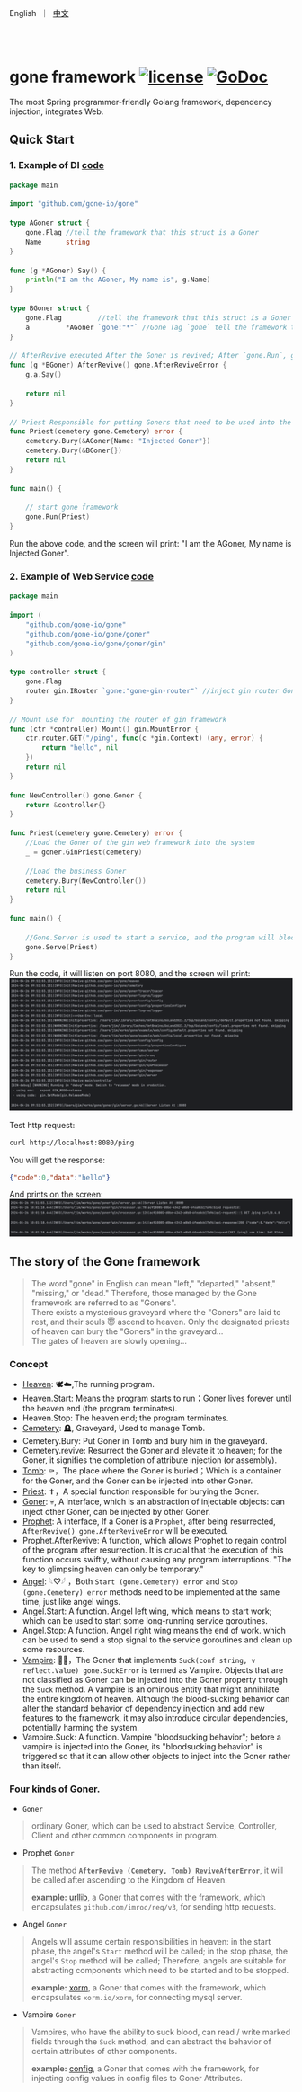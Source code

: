 <p align="left">
   English&nbsp ｜&nbsp <a href="README_CN.md">中文</a>
</p>
<br><br>

# gone framework  [![license](https://img.shields.io/badge/license-GPL%20V3-blue)](LICENSE)  [![GoDoc](https://pkg.go.dev/badge/github.com/gone-io/gone.jsonvalue?utm_source=godoc)](http://godoc.org/github.com/gone-io/gone)
The most Spring programmer-friendly Golang framework, dependency injection, integrates Web.


## Quick Start

### 1. Example of DI [code](example/di/main.go)

```go
package main

import "github.com/gone-io/gone"

type AGoner struct {
	gone.Flag //tell the framework that this struct is a Goner
	Name      string
}

func (g *AGoner) Say() {
	println("I am the AGoner, My name is", g.Name)
}

type BGoner struct {
	gone.Flag         //tell the framework that this struct is a Goner
	a         *AGoner `gone:"*"` //Gone Tag `gone` tell the framework that this field will be injected by the framework
}

// AfterRevive executed After the Goner is revived; After `gone.Run`, gone framework detects the AfterRevive function on goners and runs it.
func (g *BGoner) AfterRevive() gone.AfterReviveError {
	g.a.Say()

	return nil
}

// Priest Responsible for putting Goners that need to be used into the framework
func Priest(cemetery gone.Cemetery) error {
	cemetery.Bury(&AGoner{Name: "Injected Goner"})
	cemetery.Bury(&BGoner{})
	return nil
}

func main() {

	// start gone framework
	gone.Run(Priest)
}
```

Run the above code, and the screen will print: "I am the AGoner, My name is Injected Goner".

### 2. Example of Web Service [code](example/web/main.go)
```go
package main

import (
	"github.com/gone-io/gone"
	"github.com/gone-io/gone/goner"
	"github.com/gone-io/gone/goner/gin"
)

type controller struct {
	gone.Flag
	router gin.IRouter `gone:"gone-gin-router"` //inject gin router Goner, which is wrapped of `gin.Engine`
}

// Mount use for  mounting the router of gin framework
func (ctr *controller) Mount() gin.MountError {
	ctr.router.GET("/ping", func(c *gin.Context) (any, error) {
		return "hello", nil
	})
	return nil
}

func NewController() gone.Goner {
	return &controller{}
}

func Priest(cemetery gone.Cemetery) error {
	//Load the Goner of the gin web framework into the system
	_ = goner.GinPriest(cemetery)

	//Load the business Goner
	cemetery.Bury(NewController())
	return nil
}

func main() {
	
	//Gone.Server is used to start a service, and the program will block until the service ends.
	gone.Serve(Priest)
}

```
Run the code, it will listen on port 8080, and the screen will print:
![img.png](docs/assert/web_service_start.png)

Test http request:
```bash
curl http://localhost:8080/ping
```
You  will get the response:
```json
{"code":0,"data":"hello"}
```
And prints on the screen:
![img.png](docs/assert/request_print.png)




## The story of the Gone framework
> The word "gone" in English can mean "left," "departed," "absent," "missing," or "dead." Therefore, those managed by the Gone framework are referred to as "Goners".  
> There exists a mysterious graveyard where the "Goners" are laid to rest, and their souls 😇 ascend to heaven. Only the designated priests of heaven can bury the "Goners" in the graveyard...  
> The gates of heaven are slowly opening...


### Concept

- [Heaven](https://pkg.go.dev/github.com/gone-io/gone#Heaven):  🕊☁️,The running program.
- Heaven.Start: Means the program starts to run；Goner lives forever until the heaven end (the program terminates).
- Heaven.Stop: The heaven end; the program terminates.
- [Cemetery](https://pkg.go.dev/github.com/gone-io/gone#Cemetery): 🪦, Graveyard, Used to manage Tomb.
- Cemetery.Bury: Put Goner in Tomb and bury him in the graveyard.
- Cemetery.revive: Resurrect the Goner and elevate it to heaven; for the Goner, it signifies the completion of attribute injection (or assembly).
- [Tomb](https://pkg.go.dev/github.com/gone-io/gone#Tomb): ⚰️，The place where the Goner is buried；Which is a container for the Goner, and the Goner can be injected into other Goner.
- [Priest](https://pkg.go.dev/github.com/gone-io/gone#Priest):  ✝️，A special function responsible for burying the Goner.
- [Goner](https://pkg.go.dev/github.com/gone-io/gone#Goner): 💀, A interface, which is an abstraction of injectable objects: can inject other Goner, can be injected by other Goner.
- [Prophet](https://pkg.go.dev/github.com/gone-io/gone#Prophet): A interface, If a Goner is a `Prophet`, after being resurrected, `AfterRevive() gone.AfterReviveError` will be executed.
- Prophet.AfterRevive: A function, which allows Prophet to regain control of the program after resurrection. It is crucial that the execution of this function occurs swiftly, without causing any program interruptions. "The key to glimpsing heaven can only be temporary."
- [Angel](https://pkg.go.dev/github.com/gone-io/gone#Angel): 𓆩♡𓆪 ，Both `Start (gone.Cemetery) error` and `Stop (gone.Cemetery) error` methods need to be implemented at the same time, just like angel wings.
- Angel.Start: A function. Angel left wing, which means to start work; which can be used to start some long-running service goroutines.
- Angel.Stop: A function. Angel right wing means the end of work. which can be used to send a stop signal to the service goroutines and clean up some resources.
- [Vampire](https://pkg.go.dev/github.com/gone-io/gone#Vampire): 🧛🏻‍，The Goner that implements `Suck(conf string, v reflect.Value) gone.SuckError` is termed as Vampire. Objects that are not classified as Goner can be injected into the Goner property through the `Suck` method. A vampire is an ominous entity that might annihilate the entire kingdom of heaven. Although the blood-sucking behavior can alter the standard behavior of dependency injection and add new features to the framework, it may also introduce circular dependencies, potentially harming the system.
- Vampire.Suck: A function. Vampire "bloodsucking behavior"; before a vampire is injected into the Goner, its "bloodsucking behavior" is triggered so that it can allow other objects to inject into the Goner rather than itself.

### Four kinds of Goner.

- `Goner`
> ordinary Goner, which can be used to abstract Service, Controller, Client and other common components in program.

- Prophet `Goner`
> The method **`AfterRevive (Cemetery, Tomb) ReviveAfterError`**, it will be called after ascending to the Kingdom of Heaven.
>
> **example:** [urllib](goner/urllib/req.go), a Goner that comes with the framework, which encapsulates `github.com/imroc/req/v3`, for sending http requests.

- Angel `Goner`
> Angels will assume certain responsibilities in heaven: in the start phase, the angel's `Start` method will be called; in the stop phase, the angel's `Stop` method will be called; Therefore, angels are suitable for abstracting components which need to be started and to be stopped.
>
> **example:** [xorm](goner/xorm/implement.go), a Goner that comes with the framework, which encapsulates `xorm.io/xorm`, for connecting mysql server.

- Vampire `Goner`
> Vampires, who have the ability to suck blood, can read / write marked fields through the `Suck` method, and can abstract the behavior of certain attributes of other components.
>
> **example:** [config](goner/config/config.go), a Goner that comes with the framework, for injecting config values in config files to Goner Attributes.

